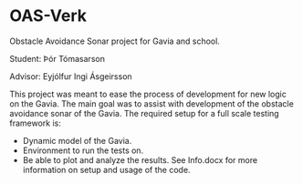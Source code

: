 ﻿OAS-Verk
========

Obstacle Avoidance Sonar project for Gavia and school.

Student: Þór Tómasarson

Advisor: Eyjólfur Ingi Ásgeirsson


This project was meant to ease the process of development for new logic on the Gavia. The main goal was to assist with development of the obstacle avoidance sonar of the Gavia.
The required setup for a full scale testing framework is:
*	Dynamic model of the Gavia.
*	Environment to run the tests on.
*	Be able to plot and analyze the results.
See Info.docx for more information on setup and usage of the code.

